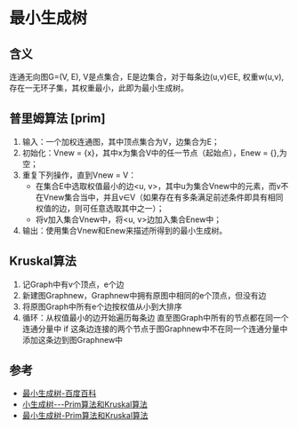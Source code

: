 # 最小生成树
## 含义
连通无向图G=(V, E), V是点集合，E是边集合，对于每条边(u,v)∈E, 权重w(u,v),存在一无环子集，其权重最小，此即为最小生成树。

## 普里姆算法 [prim]
1. 输入：一个加权连通图，其中顶点集合为V，边集合为E；
2. 初始化：Vnew = {x}，其中x为集合V中的任一节点（起始点），Enew = {},为空；
3. 重复下列操作，直到Vnew = V：
    * 在集合E中选取权值最小的边<u, v>，其中u为集合Vnew中的元素，而v不在Vnew集合当中，并且v∈V（如果存在有多条满足前述条件即具有相同权值的边，则可任意选取其中之一）；
    * 将v加入集合Vnew中，将<u, v>边加入集合Enew中；
4. 输出：使用集合Vnew和Enew来描述所得到的最小生成树。


## Kruskal算法
1. 记Graph中有v个顶点，e个边
2. 新建图Graphnew，Graphnew中拥有原图中相同的e个顶点，但没有边
3. 将原图Graph中所有e个边按权值从小到大排序
4. 循环：从权值最小的边开始遍历每条边 直至图Graph中所有的节点都在同一个连通分量中
    if 这条边连接的两个节点于图Graphnew中不在同一个连通分量中 添加这条边到图Graphnew中

## 参考
- [最小生成树-百度百科](https://baike.baidu.com/item/%E6%9C%80%E5%B0%8F%E7%94%9F%E6%88%90%E6%A0%91/5223845)
- [小生成树---Prim算法和Kruskal算法](https://www.cnblogs.com/zhangming-blog/p/5414514.html)
- [最小生成树-Prim算法和Kruskal算法](https://www.cnblogs.com/biyeymyhjob/archive/2012/07/30/2615542.html)
